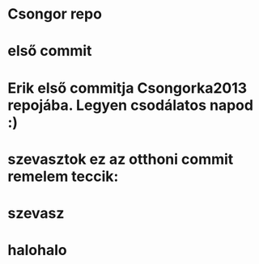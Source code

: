 # Csongor repo
# első commit
# Erik első commitja Csongorka2013 repojába. Legyen csodálatos napod :)
# szevasztok ez az otthoni commit remelem teccik:
# szevasz
# halohalo
